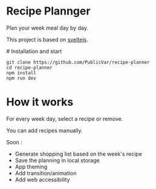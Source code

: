 # Recipe Plannger

Plan your week meal day by day.

This project is based on [sveltejs](https://svelte.dev/).

# Installation and start

```
git clone https://github.com/PublicVar/recipe-planner
cd recipe-planner
npm install
npm run dev
```

# How it works

For every week day, select a recipe or remove.

You can add recipes manually.

Soon :

- Generate shopping list based on the week's recipe
- Save the planning in local storage
- App theming
- Add transition/animation
- Add web accessibility
